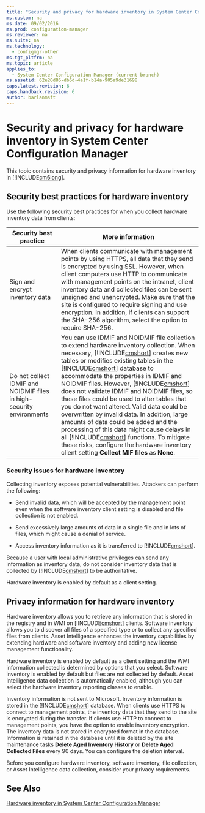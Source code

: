 ```yaml
---
title: "Security and privacy for hardware inventory in System Center Configuration Manager"
ms.custom: na
ms.date: 09/02/2016
ms.prod: configuration-manager
ms.reviewer: na
ms.suite: na
ms.technology: 
  - configmgr-other
ms.tgt_pltfrm: na
ms.topic: article
applies_to: 
  - System Center Configuration Manager (current branch)
ms.assetid: 62e20d86-db6d-4a1f-b14a-905a9de31698
caps.latest.revision: 6
caps.handback.revision: 6
author: barlanmsft
---
```

# Security and privacy for hardware inventory in System Center Configuration Manager
This topic contains security and privacy information for hardware inventory in [!INCLUDE[cm6long](../LocTest/includes/cm6long_md.md)].  
  
##  <a name="BKMK_Security_HardwareInventory"></a> Security best practices for hardware inventory  
 Use the following security best practices for when you collect hardware inventory data from clients:  
  
|Security best practice|More information|  
|----------------------------|----------------------|  
|Sign and encrypt inventory data|When clients communicate with management points by using HTTPS, all data that they send is encrypted by using SSL. However, when client computers use HTTP to communicate with management points on the intranet, client inventory data and collected files can be sent unsigned and unencrypted. Make sure that the site is configured to require signing and use encryption. In addition, if clients can support the SHA-256 algorithm, select the option to require SHA-256.|  
|Do not collect IDMIF and NOIDMIF files in high-security environments|You can use IDMIF and NOIDMIF file collection to extend hardware inventory collection. When necessary, [!INCLUDE[cmshort](../LocTest/includes/cmshort_md.md)] creates new tables or modifies existing tables in the [!INCLUDE[cmshort](../LocTest/includes/cmshort_md.md)] database to accommodate the properties in IDMIF and NOIDMIF files. However, [!INCLUDE[cmshort](../LocTest/includes/cmshort_md.md)] does not validate IDMIF and NOIDMIF files, so these files could be used to alter tables that you do not want altered. Valid data could be overwritten by invalid data. In addition, large amounts of data could be added and the processing of this data might cause delays in all [!INCLUDE[cmshort](../LocTest/includes/cmshort_md.md)] functions. To mitigate these risks, configure the hardware inventory client setting **Collect MIF files** as **None**.|  
  
### Security issues for hardware inventory  
 Collecting inventory exposes potential vulnerabilities. Attackers can perform the following:  
  
-   Send invalid data, which will be accepted by the management point even when the software inventory client setting is disabled and file collection is not enabled.  
  
-   Send excessively large amounts of data in a single file and in lots of files, which might cause a denial of service.  
  
-   Access inventory information as it is transferred to [!INCLUDE[cmshort](../LocTest/includes/cmshort_md.md)].  
  
 Because a user with local administrative privileges can send any information as inventory data, do not consider inventory data that is collected by [!INCLUDE[cmshort](../LocTest/includes/cmshort_md.md)] to be authoritative.  
  
 Hardware inventory is enabled by default as a client setting.  
  
##  <a name="BKMK_Privacy_HardwareInventory"></a> Privacy information for hardware inventory  
 Hardware inventory allows you to retrieve any information that is stored in the registry and in WMI on [!INCLUDE[cmshort](../LocTest/includes/cmshort_md.md)] clients. Software inventory allows you to discover all files of a specified type or to collect any specified files from clients. Asset Intelligence enhances the inventory capabilities by extending hardware and software inventory and adding new license management functionality.  
  
 Hardware inventory is enabled by default as a client setting and the WMI information collected is determined by options that you select. Software inventory is enabled by default but files are not collected by default. Asset Intelligence data collection is automatically enabled, although you can select the hardware inventory reporting classes to enable.  
  
 Inventory information is not sent to Microsoft. Inventory information is stored in the [!INCLUDE[cmshort](../LocTest/includes/cmshort_md.md)] database. When clients use HTTPS to connect to management points, the inventory data that they send to the site is encrypted during the transfer. If clients use HTTP to connect to management points, you have the option to enable inventory encryption. The inventory data is not stored in encrypted format in the database. Information is retained in the database until it is deleted by the site maintenance tasks **Delete Aged Inventory History** or **Delete Aged Collected Files** every 90 days. You can configure the deletion interval.  
  
 Before you configure hardware inventory, software inventory, file collection, or Asset Intelligence data collection, consider your privacy requirements.  
  
## See Also  
 [Hardware inventory in System Center Configuration Manager](../LocTest/Hardware-inventory-in-System-Center-Configuration-Manager.md)